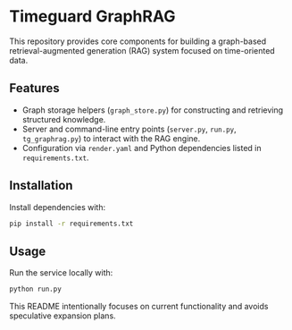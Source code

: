 # Timeguard GraphRAG

This repository provides core components for building a graph-based retrieval-augmented generation (RAG) system focused on time-oriented data.

## Features

- Graph storage helpers (`graph_store.py`) for constructing and retrieving structured knowledge.
- Server and command-line entry points (`server.py`, `run.py`, `tg_graphrag.py`) to interact with the RAG engine.
- Configuration via `render.yaml` and Python dependencies listed in `requirements.txt`.

## Installation

Install dependencies with:

```bash
pip install -r requirements.txt
```

## Usage

Run the service locally with:

```bash
python run.py
```

This README intentionally focuses on current functionality and avoids speculative expansion plans.
